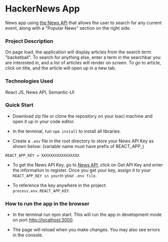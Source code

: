 # HackerNews App

News app using [the News API](https://https://thehackernews.com) that allows the user to search for any current event, along with a "Popular News" section on the right side.

### Project Description

On page load, the application will display articles from the search term "backetball". To search for anything else, enter a term in the searchbar you are interested in, and a list of articles will render on screen. To go to article, click on title, and the article will open up in a new tab.

### Technologies Used

React JS, News API, Semantic-UI

### Quick Start

- Download zip file or clone the repository on your loacl machine and open it up in your code editor.

- In the terminal, run ```npm install``` to install all libraries.

- Create a ```.env``` file in the root directory to store your News API Key as shown below: (variable name must have prefix of REACT_APP_)

```REACT_APP_KEY = XXXXXXXXXXXXXXXXX```

- To get the News API Key, go to [News API](https://https://thehackernews.com), click on Get API Key and enter the information to register. Once you get your key, assign it to your ```REACT_APP_KEY in your```in your ```.env file```.

- To reference the key anywhere in the project: ```process.env.REACT_APP_KEY```.



### How to run the app in the browser

- In the terminal run npm start. This will run the app in development mode on port [http://localhost:3000](http://localhost:3000).

- The page will reload when you make changes. You may also see errors in the console.

